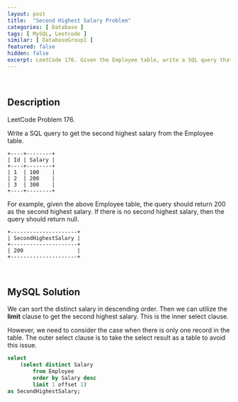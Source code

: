 ```yaml
---
layout: post
title:  "Second Highest Salary Problem"
categories: [ Database ]
tags: [ MySQL, Leetcode ]
similar: [ DatabaseGroup1 ]
featured: false
hidden: false
excerpt: LeetCode 176. Given the Employee table, write a SQL query that finds out employees who earn more than their managers.
---
```


<br />

## Description

LeetCode Problem 176. 

Write a SQL query to get the second highest salary from the Employee table.

```
+----+--------+
| Id | Salary |
+----+--------+
| 1  | 100    |
| 2  | 200    |
| 3  | 300    |
+----+--------+
```

For example, given the above Employee table, the query should return 200 as the second highest salary. If there is no second highest salary, then the query should return null.

```
+---------------------+
| SecondHighestSalary |
+---------------------+
| 200                 |
+---------------------+
```

<br />

## MySQL Solution

We can sort the distinct salary in descending order. Then we can utilize the **limit** clause to get the second highest salary. This is the inner select clause.

However, we need to consider the case when there is only one record in the table. The outer select clause is to take the select result as a table to avoid this issue.

```sql
select
    (select distinct Salary
        from Employee
        order by Salary desc
        limit 1 offset 1) 
as SecondHighestSalary;
```
